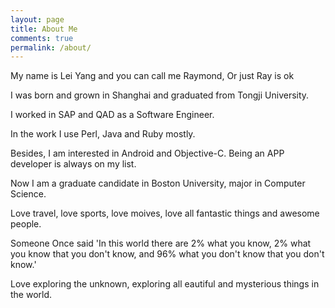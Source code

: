 ```yaml
---
layout: page
title: About Me
comments: true
permalink: /about/
---
```


My name is Lei Yang and you can call me Raymond, Or just Ray is ok

I was born and grown in Shanghai and graduated from Tongji University.



I worked in SAP and QAD as a Software Engineer.

In the work I use Perl, Java and Ruby mostly.

Besides, I am interested in Android and Objective-C. Being an APP developer is always on my list. 



Now I am a graduate candidate in Boston University, major in Computer Science.

Love travel, love sports, love moives, love all fantastic things and awesome people.



Someone Once said 
'In this world there are 2% what you know, 2% what you know that you don't know, and 96% what you don't know that you don't know.'

Love exploring the unknown, exploring all eautiful and mysterious things in the world.
